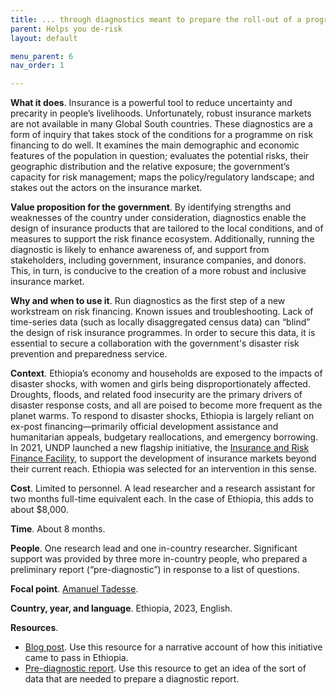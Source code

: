```yaml
---
title: ... through diagnostics meant to prepare the roll-out of a programme on risk insurance 
parent: Helps you de-risk
layout: default

menu_parent: 6
nav_order: 1

---
```


**What it does**. Insurance is a powerful tool to reduce uncertainty and precarity in people’s livelihoods. Unfortunately, robust insurance markets are not available in many Global South countries. These diagnostics are a form of inquiry that takes stock of the conditions for a programme on risk financing to do well. It examines the main demographic and economic features of the population in question; evaluates the potential risks, their geographic distribution and the relative exposure; the government’s capacity for risk management; maps the policy/regulatory landscape; and stakes out the actors on the insurance market. 

**Value proposition for the government**. By identifying strengths and weaknesses of the country under consideration, diagnostics enable the design of insurance products that are tailored to the local conditions, and of measures to support the risk finance ecosystem. Additionally, running the diagnostic is likely to enhance awareness of, and support from stakeholders, including government, insurance companies, and donors. This, in turn, is conducive to the creation of a more robust and inclusive insurance market.

**Why and when to use it**. Run diagnostics as the first step of a new workstream on risk financing. 
Known issues and troubleshooting. Lack of time-series data (such as locally disaggregated census data) can “blind” the design of risk insurance programmes. In order to secure this data, it is essential to secure a collaboration with the government's disaster risk prevention and preparedness service.

**Context**. Ethiopia’s economy and households are exposed to the impacts of disaster shocks, with women and girls being disproportionately affected. Droughts, floods, and related food insecurity are the primary drivers of disaster response costs, and all are poised to become more frequent as the planet warms. To respond to disaster shocks, Ethiopia is largely reliant on ex-post financing—primarily official development assistance and humanitarian appeals, budgetary reallocations, and emergency borrowing. In 2021, UNDP launched a new flagship initiative, the [Insurance and Risk Finance Facility](https://irff.undp.org/), to support the development of insurance markets beyond their current reach. Ethiopia was selected for an intervention in this sense. 

**Cost**. Limited to personnel. A lead researcher and a research assistant for two months full-time equivalent each. In the case of Ethiopia, this adds to about $8,000.

**Time**. About 8 months.

**People**. One research lead and one in-country researcher. Significant support was provided by three more in-country people, who prepared a preliminary report (“pre-diagnostic”) in response to a list of questions. 

**Focal point**. [Amanuel Tadesse](/Financial-inclusion-toolkit/contributors/Amanuel-Tadesse.html). 

**Country, year, and language**. Ethiopia, 2023, English. 

**Resources**. 

*	[Blog post](https://www.undp.org/ethiopia/blog/ethiopias-insurance-landscape-and-opportunities-risk-financing). Use this resource for a narrative account of how this initiative came to pass in Ethiopia.
*	[Pre-diagnostic report](https://github.com/UNDP-Accelerator-Labs/Financial-inclusion-toolkit/blob/main/6_Derisk/Pre-diagnostic_risk_insurance_Ethiopia.pdf). Use this resource to get an idea of the sort of data that are needed to prepare a diagnostic report.
